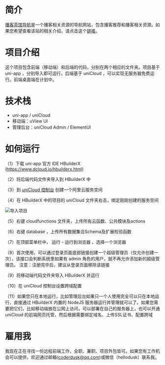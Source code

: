 # 简介
[播客茶馆导航](http://m.bokechaguan.com/)是一个播客相关资源的导航网站，包含播客推荐和播客相关资源。如果您希望查看该站的相关介绍，请点击这个[链接](https://coderdusk.com/post/podcast-teahouse/)。

# 项目介绍
这个项目包含前端（移动端）和后端的代码，分别在两个相应的文件夹。项目基于 uni-app ，分别导入即可运行，后端基于 uniCloud ，可以实现无服务器免费运行。前端桌面端在计划中。

# 技术栈
- uni-app / uniCloud
- 移动端：uView UI
- 管理后台：uniCloud Admin / ElementUI

# 如何运行
（1）下载 uni-app 官方 IDE HBuilderX (https://www.dcloud.io/hbuilderx.html)

（2）将后端代码文件夹导入到 HBuilderX 中

（3）到 [uniCloud 控制台](https://unicloud.dcloud.net.cn/home) 创建一个阿里云服务空间

（4）在 HBuilderX 中的项目的 uniCloud 文件夹右击，绑定刚刚创建的服务空间

![导入项目](https://vkceyugu.cdn.bspapp.com/VKCEYUGU-6fec5402-1210-4b81-9949-97c1987784b9/8a1c199f-5672-4238-a1ae-ecacc820577d.png)

（5）右键 cloudfunctions 文件夹，上传所有云函数、公共模块及actions

（6）右键 database ，上传所有数据集合Schema及扩展校验函数

（7）在顶部菜单栏中， 运行 - 运行到浏览器 ，选择一个浏览器

（8）首次使用，可以通过登录页面底部链接创建一个超级管理员（仅允许创建一次），该接口会判断系统里如果有 admin 角色的用户，就不再允许添加新的超级管理员。
注意：注册完毕后，建议从登录页面移除该链接

（9）将移动端代码文件夹导入 HBuilderX 并运行

（10）在 uniCloud 控制台设置跨域配置

（11）如果您只在本地运行，比如管理后台如果只一个人使用完全可以只在本地运行，直接通过 HBuilderX 内置的 NodeJS 服务器运行并管理就可以了。如果您需要把它们，比如移动端放在公网上访问，可以部署在自己的服务器上，也可以开通 uniCloud 的前端网页托管，然后根据需要绑定域名、上传SSL证书、配置跨域

# 雇用我
我现在正在寻找一份远程前端工作，全职、兼职、项目外包皆可。如果您有工作机会可以提供，欢迎通过邮箱(coderdusk@qq.com)或微信（hellodusk）联系我。
